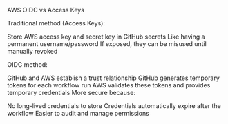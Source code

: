 AWS OIDC vs Access Keys


Traditional method (Access Keys):

Store AWS access key and secret key in GitHub secrets
Like having a permanent username/password
If exposed, they can be misused until manually revoked


OIDC method:

GitHub and AWS establish a trust relationship
GitHub generates temporary tokens for each workflow run
AWS validates these tokens and provides temporary credentials
More secure because:

No long-lived credentials to store
Credentials automatically expire after the workflow
Easier to audit and manage permissions
